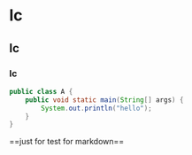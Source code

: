 # lc
## lc
### lc

```java
public class A {
	public void static main(String[] args) {
		System.out.println("hello");
	}
}
```

==just for test for markdown==
